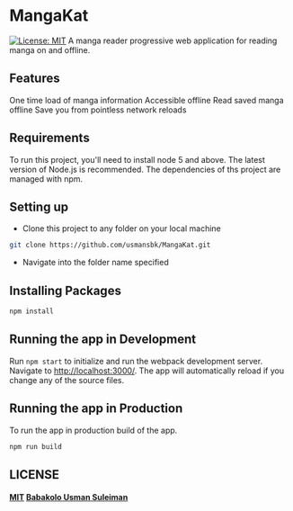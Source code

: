 # MangaKat
[![License: MIT](https://img.shields.io/badge/License-MIT-brightgreen.svg)](https://opensource.org/licenses/MIT) 
A manga reader progressive web application for reading manga on and offline.

## Features
One time load of manga information
Accessible offline
Read saved manga offline
Save you from pointless network reloads

## Requirements
To run this project, you'll need to install node 5 and above. The latest version of Node.js is recommended.
The dependencies of ths project are managed with npm.

## Setting up
+ Clone this project to any folder on your local machine
```bash
git clone https://github.com/usmansbk/MangaKat.git
```
+ Navigate into the folder name specified

## Installing Packages
```bash
npm install
```

## Running the app in Development
Run `npm start` to initialize and run the webpack development server. Navigate to [http://localhost:3000/](http://localhost:3000). The app will automatically reload if you change any of the source files.

## Running the app in Production
To run the app in production build of the app.
```bash
npm run build
```

## LICENSE
#### [MIT](./LICENSE) [Babakolo Usman Suleiman](https://github.com/usmanskb)
